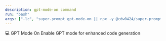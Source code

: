 ```yaml
---
description: gpt-mode-on command
run: "bash"
args: ["-lc", "super-prompt gpt-mode-on || npx -y @cdw0424/super-prompt gpt-mode-on"]
---
```


💻 GPT Mode On
Enable GPT mode for enhanced code generation
